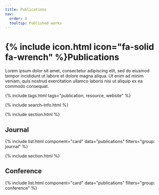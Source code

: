 ```yaml
---
title: Publications
nav:
  order: 3
  tooltip: Published works
---
```


# {% include icon.html icon="fa-solid fa-wrench" %}Publications

Lorem ipsum dolor sit amet, consectetur adipiscing elit, sed do eiusmod tempor incididunt ut labore et dolore magna aliqua.
Ut enim ad minim veniam, quis nostrud exercitation ullamco laboris nisi ut aliquip ex ea commodo consequat.

{% include tags.html tags="publication, resource, website" %}

{% include search-info.html %}

{% include section.html %}

## Journal

{% include list.html component="card" data="publications" filters="group: journal" %}

{% include section.html %}

## Conference

{% include list.html component="card" data="publications" filters="group: conference" %}
